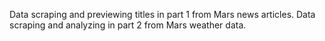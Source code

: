 Data scraping and previewing titles in part 1 from Mars news articles. Data scraping and analyzing in part 2 from Mars weather data.
